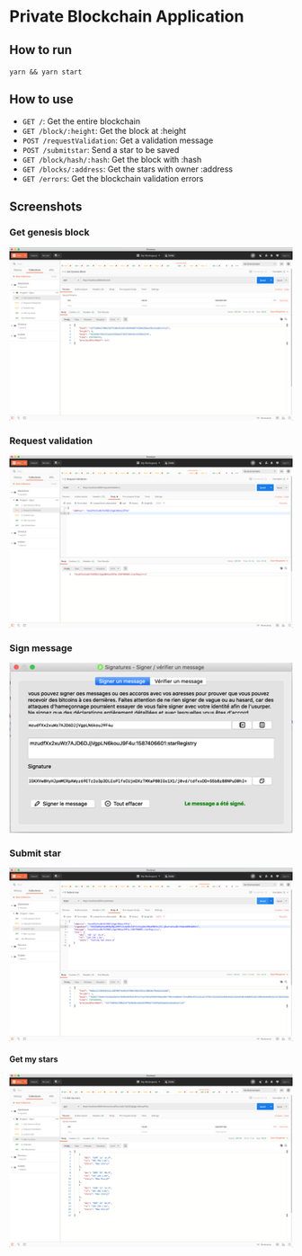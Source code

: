 # Private Blockchain Application

## How to run
`
	yarn && yarn start
`

## How to use
- `GET /`: Get the entire blockchain
- `GET /block/:height`: Get the block at :height
- `POST /requestValidation`: Get a validation message
- `POST /submitstar`: Send a star to be saved
- `GET /block/hash/:hash`: Get the block with :hash
- `GET /blocks/:address`: Get the stars with owner :address
- `GET /errors`: Get the blockchain validation errors

## Screenshots
### Get genesis block
![](screenshots/1.get-genesis.png)
### Request validation
![](screenshots/2.request-validation.png)
### Sign message
![](screenshots/3.sign.png)
### Submit star
![](screenshots/4.submit-start.png)
#### Get my stars
![](screenshots/5.get-my-stars.png)